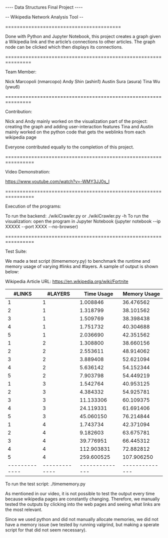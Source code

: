 ---- Data Structures Final Project ----

--  Wikipedia Network Analysis Tool --

========================================

Done with Python and Jupyter Notebook, this project creates a graph given a Wikipedia link and the article’s connections to other articles. The graph node can be clicked which then displays its connections.

===============================================================

Team Member:

Nick Marcopoli (nmarcopo) 
Andy Shin (ashin1)
Austin Sura (asura)
Tina Wu (ywu6)

===============================================================

Contribution:

Nick and Andy mainly worked on the visualization part of the project: 
creating the graph and adding user-interaction features
Tina and Austin mainly worked on the python code that gets the weblinks
from each wikipedia page

Everyone contributed equally to the completion of this project.

================================================================

Video Demonstration:

https://www.youtube.com/watch?v=-WMY3JJ0s_I

================================================================

Execution of the programs:

To run the backend: ./wikiCrawler.py or ./wikiCrawler.py -h
To run the visualization: open the program in Jupyter Notebook
(jupyter notebook --ip XXXXX --port XXXX --no-browser)

================================================================

Test Suite:

We made a test script (timememory.py) to benchmark the runtime and 
memory usage of varying #links and #layers. 
A sample of output is shown below:

Wikipedia Article URL: https://en.wikipedia.org/wiki/Fortnite
 
|   #LINKS    |   #LAYERS   |  Time Usage  | Memory Usage |
|-------------|-------------|------------- |------------- |
| 1           | 1           | 1.008846     | 36.476562    |
| 2           | 1           | 1.318799     | 38.101562    |
| 3           | 1           | 1.509769     | 38.398438    |
| 4           | 1           | 1.751732     | 40.304688    |
| 5           | 1           | 2.036690     | 42.351562    |
| 1           | 2           | 1.308800     | 38.660156    |
| 2           | 2           | 2.553611     | 48.914062    |
| 3           | 2           | 3.889408     | 52.621094    |
| 4           | 2           | 5.636142     | 54.152344    |
| 5           | 2           | 7.903798     | 54.449219    |
| 1           | 3           | 1.542764     | 40.953125    |
| 2           | 3           | 4.384332     | 54.925781    |
| 3           | 3           | 11.133306    | 60.109375    |
| 4           | 3           | 24.119331    | 61.691406    |
| 5           | 3           | 45.060150    | 76.214844    |
| 1           | 4           | 1.743734     | 42.371094    |
| 2           | 4           | 9.182603     | 63.675781    |
| 3           | 4           | 39.776951    | 66.445312    |
| 4           | 4           | 112.903831   | 72.882812    |
| 5           | 4           | 259.600525   | 107.906250   |
|-------------|-------------|--------------|--------------|

To run the test script: ./timememory.py

As mentioned in our video, it is not possible to test the output every time 
because wikipedia pages are constantly changing. Therefore, we manually tested 
the outputs by clicking into the web pages and seeing what links are the most 
relevant. 

Since we used python and did not manually allocate memories, we did not have a 
memory issue (we tested by running valgrind, but making a sperate script for that
did not seem necessary).
